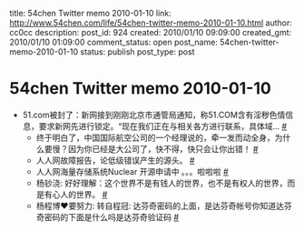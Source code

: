 title: 54chen Twitter memo 2010-01-10 
link: http://www.54chen.com/life/54chen-twitter-memo-2010-01-10.html
author: cc0cc
description: 
post_id: 924
created: 2010/01/10 09:09:00
created_gmt: 2010/01/10 01:09:00
comment_status: open
post_name: 54chen-twitter-memo-2010-01-10
status: publish
post_type: post

# 54chen Twitter memo 2010-01-10 

* 51.com被封了：新网接到刚刚北京市通管局通知，称51.COM含有淫秽色情信息，要求新网先进行锁定。“现在我们正在与相关各方进行联系，具体域... [#](http://twitter.com/54chen/statuses/7399636389)
  * 终于明白了，中国国际航空公司的一个经理说的，牵一发而动全身，为什么要慢？因为你已经是大公司了，快不得，快只会让你出错！ [#](http://twitter.com/54chen/statuses/7431975700)
  * 人人网故障报告，论低级错误产生的源头。 [#](http://twitter.com/54chen/statuses/7433032383)
  * 人人网海量存储系统Nuclear 开源申请中 。。。啦啦啦 [#](http://twitter.com/54chen/statuses/7466087096)
  * 杨钞浇: 好好理解：这个世界不是有钱人的世界，也不是有权人的世界，而是有心人的世界。 [#](http://twitter.com/54chen/statuses/7511189860)
  * 杨程博❤要努力: 转自程冠: 达芬奇密码的上面，是达芬奇帐号你知道达芬奇密码的下面是什么吗是达芬奇验证码 [#](http://twitter.com/54chen/statuses/7511258331)